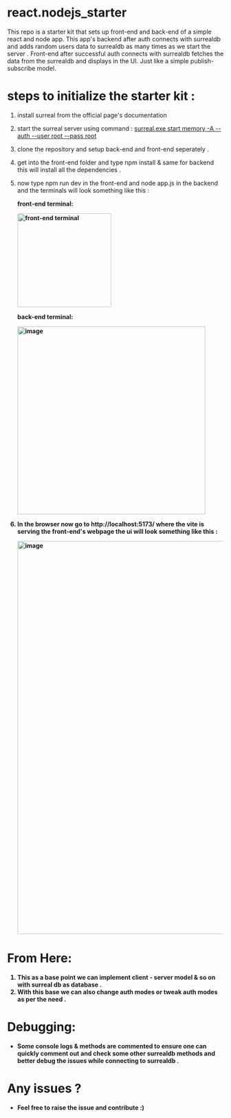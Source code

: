 # react.nodejs_starter
This repo is a starter kit that sets up front-end and back-end of a simple react and node app. This app's backend after auth connects with surrealdb and adds random users data to surrealdb as many times as we start the server . Front-end after successful auth connects with surrealdb fetches the data from the surrealdb and displays in the UI. Just like a simple publish-subscribe model.
# steps to initialize the starter kit :
1. install surreal from the official page's documentation
2. start the surreal server using command : <a href="">surreal.exe start memory -A --auth --user root --pass root</a>
3. clone the repository and setup back-end and front-end seperately .
4. get into the front-end folder and type npm install & same for backend this will install all the dependencies .
5. now type npm run dev in the front-end and node app.js in the backend and the terminals will look something like this :

   <b>front-end terminal:<b>

   <img width="218" alt="front-end terminal" src="https://github.com/MSaiKiran9/react.nodejs_starter/assets/116418856/f3373ab4-513c-41a6-8c6c-137303405a27">

   
   <b>back-end terminal:<b>

  
     <img width="437" alt="image" src="https://github.com/MSaiKiran9/react.nodejs_starter/assets/116418856/e615d44b-a2d3-41a7-befc-bcb3ff621bf0">


6. In the browser now go to http://localhost:5173/ where the vite is serving the front-end's webpage the ui will look something like this :

   <img width="914" alt="image" src="https://github.com/MSaiKiran9/react.nodejs_starter/assets/116418856/ee575ed3-3393-4396-8bca-6de2e1631575">



# From Here:
1. This as a base point we can implement client - server model & so on with surreal db as database .
2. With this base we can also change auth modes or tweak auth modes as per the need .

# Debugging:
- Some console logs & methods are commented to ensure one can quickly comment out and check some other surrealdb methods and better debug the issues while connecting to surrealdb .

# Any issues ?
- Feel free to raise the issue and contribute :)
